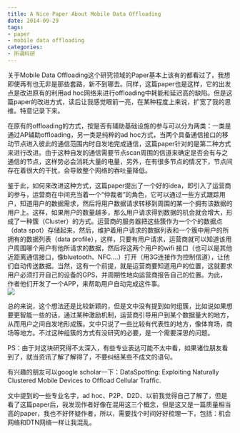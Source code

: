 ```yaml
---
title: A Nice Paper About Mobile Data Offloading 
date: 2014-09-29
tags: 
- paper
- mobile data offloading
categories:
- 所谓科研
---
```

关于Mobile Data Offloading这个研究领域的Paper基本上该有的都看过了，我想即使再有也无非是那些套路，新不到哪去。同样，这篇paper也是这样，它的出发点是改进原有的利用ad hoc网络来进行offloading中耗能和延迟高的缺陷。但是这篇paper的改进方式，读后让我感觉眼前一亮，在某种程度上来说，扩宽了我的思维。特意记录下来。  

在原有的offloading的方式，按是否有辅助基础设施的参与可以分为两类：一类是通过AP辅助offloading，另一类是纯粹的ad hoc方式，当两个具备通信接口的移动节点进入彼此的通信范围内时自发地完成通信，这篇paper针对的是第二种方式来进行改进。由于这种自发的通信需要节点scan周围的信道来确定是否会有与之通信的节点，这样势必会消耗大量的电量，另外，在有很多节点的情况下，节点间存在着很大的干扰，会导致整个网络的吞吐量降低。   
<!-- more -->    
鉴于此，如何来改进这种方式，这篇paper提出了一个好的idea，即引入了运营商的参与，运营商在中间充当着一个“仲裁者”的角色，它可以通过一些方式跟踪用户，知道用户的数据需求，然后将用户数据请求转移到周围的某一个拥有该数据的用户上。这样，如果用户的数量越多，那么用户请求得到数据的机会就会增大，形成了一种簇（Cluster）的方式。运营商的服务器把这些簇作为一个个的数据点（data spot）存储起来，然后，维护着用户请求的数据列表和一个簇中用户的所拥有的数据列表（data profile），这样，只要有用户请求，运营商就可以知道该用户周围哪个用户有他所请求的数据，然后将这两个用户的wifi 接口（也可以是其他近距离通信接口，像bluetooth、NFC....）打开（用3G连接作为控制信道），让他们自动传送数据。当然，这有一个前提，就是运营商要知道用户的位置，这就要求用户必须打开自己的设备的GPS，并周期性地向运营商报告自己的位置。为此，作者他们开发了一个APP，来帮助用户自动完成这件事。  
![](/image/offloading.png)  

总的来说，这个想法还是比较新颖的，但是文中没有提到如何组簇，比如说如果想要更智能一些的话，通过某种激励机制，运营商引导用户到某个数据量大的地方，从而用户之间自发地形成簇。文中只说了一些比较有代表性的地方，像体育场，商场等地方。不过这种组簇的方式有没研究的必要，是一个需要深思的问题。  

PS：由于对这块研究得不太深入，有些专业表达可能不太中看，如果诸位朋友看到了，就当资讯了解了解得了，不要纠结某些不成文的语句。  

有兴趣的朋友可以google scholar一下：DataSpotting: Exploiting Naturally Clustered Mobile Devices to Ofﬂoad Cellular Trafﬁc.  

文中提到的一些专业名字，ad hoc、P2P、D2D、以前我觉得自己了解了，但是看了这篇paper后，我发现作者好像在混用这三个概念，但是这又是一篇质量相当高的paper，我也不好怀疑作者，所以，需要找个时间好好梳理一下，包括：机会网络和DTN网络一样让我混乱。  